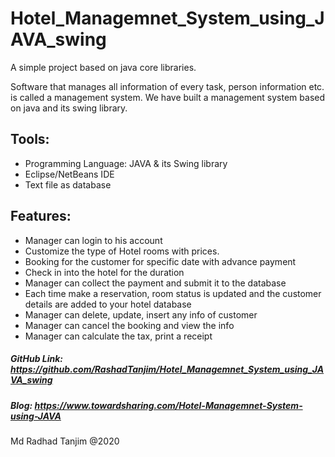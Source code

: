 # Hotel_Managemnet_System_using_JAVA_swing
 A simple project based on java core libraries.

Software that manages all information of every task, person information etc. is called a management system. 
We have built a management system based on java and its swing library. 

## Tools:
- Programming Language: JAVA & its Swing library
- Eclipse/NetBeans IDE
- Text file as database

## Features: 
- Manager can login to his account
- Customize the type of Hotel rooms with prices.
- Booking for the customer for specific date with advance payment
- Check in into the hotel for the duration
- Manager can collect the payment and submit it to the database
- Each time make a reservation, room status is updated and the customer details are added to your hotel database
- Manager can delete, update, insert any info of customer
- Manager can cancel the booking and view the info
- Manager can calculate the tax, print a receipt


##### GitHub Link: https://github.com/RashadTanjim/Hotel_Managemnet_System_using_JAVA_swing
##### Blog: https://www.towardsharing.com/Hotel-Managemnet-System-using-JAVA

Md Radhad Tanjim @2020

